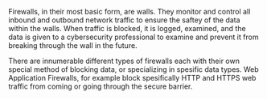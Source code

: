 Firewalls, in their most basic form, are walls. They monitor and control all inbound and outbound network traffic to ensure the saftey of the data within the walls. When traffic is blocked, it is logged, examined, and the data is given to a cybersecurity professional to examine and prevent it from breaking through the wall in the future.

There are innumerable different types of firewalls each with their own special method of blocking data, or specializing in spesific data types. Web Application Firewalls, for example block spesifically HTTP and HTTPS web traffic from coming or going through the secure barrier.
